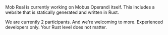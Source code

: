 Mob Real is currently working on Mobus Operandi itself.
This includes a website that is statically generated and written in Rust.

We are currently 2 participants. And we're welcoming to more.
Experienced developers only. Your Rust level does not matter.

